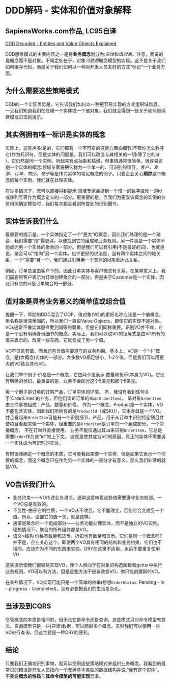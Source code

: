 # DDD解码 - 实体和价值对象解释

## SapiensWorks.com作品, LC95自译

[DDD Decoded - Entities and Value Objects Explained](http://blog.sapiensworks.com/post/2016/07/29/DDD-Entities-Value-Objects-Explained)

DDD思维模式的主要内容之一是将**业务概念**划分为:*实体*和*值对象*。注意，我说的是概念而不是对象。不同之处在于，对象*可能是*概念模型的实现。这不是关于我们如何编写代码，而是关于我们如何以一种对开发人员友好的方式“标记”一个业务方面。

## 为什么需要这些策略模式

DDD的一个实际优势是，它告诉我们如何以一种更容易实现的方式组织域信息。一旦我们知道我们在处理一个实体或一个值对象，我们就会得到一些关于如何继续建模或实现的提示。

## 其实例拥有唯一标识是实体的概念

实际上，这有点多:是的，它们都有一个不可变的只读方面或细节(不管你怎么称呼它)作为标识符，但是实体的问题是，我们可以改变与其相关的一切(除了它的id )，它仍然是同一个实例。听起来有点抽象和枯燥，但事情通常很简单。很容易识别一个实体的概念:领域专家将把它称为一个单一的、可识别的项目。*客户、发票、订单、物品、帖子*等是作为实体的常见概念的例子。只要企业关心**跟踪**这个概念的每个实例，我们就在处理实体。

在许多情况下，您可以直接得到提示:领域专家会提到一个惟一的数字或惟一的id或序列号等作为概念定义的一部分。更重要的是，当我们为更改该概念的实例的业务用例确定模型时，我们每次都会看到所提到的识别细节。

## 实体告诉我们什么

最重要的提示是，一个实体指定了一个“更大”的概念，因此我们处理的是一个聚合，我们需要“挖”得更深，以便找到它的组成和业务规则。另一件事是一个实体不能成为另一个实体的聚合的一部分。但是我们可以有引用(不是最好的词)，也就是说，聚合可以“指向”另一个实体。也许更好的说法是，当有两个实体之间的域关系，一个“需要”另一个，我们通过引用另一个实体的id来表达此关系。

例如，订单总是由客户下的，因此订单实体与客户概念有关系，在某种意义上，我们需要将客户表示为订单创建聚合的一部分。但是由于Customer是一个实体，因此只有它的id是订单聚合的一部分。

## 值对象是具有业务意义的简单值或组合值

提醒一下，早期的DDD混合了OOP，值对象(VO)的更好名称应该是一个值概念。但名称是根深蒂固的，所以我们一直说Value Objects，即使它的实现不是对象。VOs通常不像实体那样受到同等的尊重，但是它们同样重要。识别VO并不难，它是一个没有明确身份细节的概念。实际上，我们可以说VO的恒等式是由VO所有的值来表示的。改变一些东西，它就变成了另一个值。

VO不仅具有值，而且还包含值需要遵守的业务约束。基本上，VO是一个“小”概念，是(大概念)实体的一部分。大多数VO都足够小，1-2个值，但是我们可以用更大的VO结合其他VO。

让我们举个例子:价格是一个概念，它由两个值表示:数量和货币(本身为VO)。它没有明确的标识，最重要的是，业务不会区分这个5美元和那个5美元。

另一个例子是订单的订购产品，订单实体的详情。 不，我没有看到任何关于'OrderLines'的业务，但他们谈论订单的`商品(OrderItem)`。 值对象`OrderItem`由三件事物组成：产品，数量和价格。 作为一个概念，Product是一个实体，VO不能包含实体，因此我们所拥有的是`ProductId`（或SKU），它本身就是一个VO。 并且看起来`OrderItem`可能有一个识别细节，产品，用于从订单中识别特定项目并使项目看起来像一个实体，但重要的是`OrderItem`是订单的一个组成部分，一个次要概念， 不在订单外直接使用。 业务不能仅通过其`Id`来识别`OrderItem`，它总是需要`Order`作为该“id”的上下文。 这就是使其成为VO的原因，真正的实体不需要另一个实体成为可识别的实体。

有时很难确定一个概念的本质，它可能看起来像一个实体，但是如果它表示一个次要的概念，而这个概念只在作为另一个实体的一部分才有意义，那么我们处理的就是VO。

## VO告诉我们什么

* 业务约束——VO传递业务语义，通常这意味着这些值需要遵守业务规则。一个VO总是有效的。
* 不变性-由于它的性质，一个VO从不改变。它不能改变，否则它会变成另一个值。所以，设置它的值一次，就是这样。
* 通常是聚合的一个组成部分——业务功能处理实体，而不是独立的VO实例。理想情况下，聚合的所有组件都是VO。
* 语义>结构 价格有数量和货币。折扣也有数量和货币。它们是同一个概念吗?并不是，企业关心这个。即使两个VO具有相同的结构和业务约束，它们也不相同，应该作为不同的东西来实现。DRY在这里不适用，永远不要重复使用VO

这些提示使我们很容易实现VO，我个人倾向于在对象的构造函数和getter中执行业务规则。VO可以有方法，但是这些方法不应该改变VO，你只能创建新的VO。

在某些情况下，VO实现可能只是一个简单的枚举(想想`OrderStatus`: Pending - In - progress - Completed)，没有必要把我们的生活复杂化。

## 当涉及到CQRS

尽管概念的本质是相同的，但无论它是命令还是查询，这些模式只对命令模型有意义。查询模型只是一些(只读)数据，可以跨越多个概念。虽然我们可以使用一些VO进行查询，但这主要是一种DRY的便利。

## 结论

只要我们正确地识别事物，就可以使用这些策略模式来组织业务概念。我看到的最常见的错误是开发人员指向一个充满基本类型的数据结构并说:“我有这个实体”。不要将**概念的性质**与**其命令模型的可能实现**混淆。